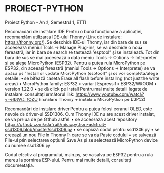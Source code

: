# PROIECT-PYTHON
Proiect Python - An 2, Semestrul 1, ETTI

Recomandări de instalare IDE
Pentru o bună funcționare a aplicației, recomandăm utilizarea IDE-ului Thonny (Link de instalare: https://thonny.org/).
	Se deschide IDE-ul Thonny, iar din bara de sus se accesează meniul Tools -> Manage Plug-ins, se va deschide o nouă fereastră, iar în bara de search se tastează ”esptool” și se instalează.
	Tot din bara de sus se mai accesează o data meniul Tools -> Options -> Interpreter și se alege MicroPython (ESP32). Pentru a putea rula MicroPython pe ESP32, din aceeași fereastră (meniul Tools -> Options -> Interpreter) se va apăsa pe ”Install or update MicroPython (esptool)” și se vor completa/alege setăile:
•	se bifează caseta Erase all flash before installing (not just the write areas)
•	MicroPython family: ESP32
•	variant Espressif • ESP32/WROOM
•	version 1.22.0
•	se dă click pe Install
Pentru mai multe detalii legate de instalare, consultați următorul link: https://www.youtube.com/watch?v=elBtWZ_fOZU (instalare Thonny + instalare MicroPython pe ESP32)


Recomandări de instalare driver 
Pentru a putea folosi ecranul OLED, este nevoie de driver-ul SSD1306. Cum Thonny IDE nu are acest driver instalat, se va prelua de pe Github astfel:
•	se accesează acest repository https://github.com/adafruit/micropython-adafruit-ssd1306/blob/master/ssd1306.py
•	se copiază codul pentru ssd1306.py
•	se creează un nou File în Thonny în care se va da Paste codului
•	se salvează File-ul prin selectarea opțiunii Save As și se selectează MicroPython device cu numele ssd1306.py

Codul efectiv al programului, main.py, se va salva pe ESP32 pentru a rula mereu la pornirea ESP-ului.
Pentru mai multe detalii, consultați documentația.
